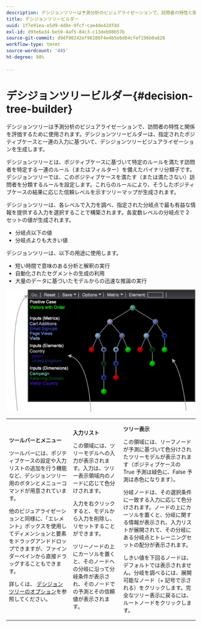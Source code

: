 ```yaml
---
description: デシジョンツリーは予測分析のビジュアライゼーションで、訪問者の特性と関係を評価するために使用されます。デシジョンツリービルダーは、指定されたポジティブケースと一連の入力に基づいて、デシジョンツリービジュアライゼーションを生成します。
title: デシジョンツリービルダー
uuid: 1f7e91ea-e5d9-4d8e-9fcf-cae4de42dfdd
exl-id: d93e6a34-be59-4af5-84c3-c13deb98b57b
source-git-commit: d9df90242ef96188f4e4b5e6d04cfef196b0a628
workflow-type: tm+mt
source-wordcount: '445'
ht-degree: 98%

---
```


# デシジョンツリービルダー{#decision-tree-builder}

デシジョンツリーは予測分析のビジュアライゼーションで、訪問者の特性と関係を評価するために使用されます。デシジョンツリービルダーは、指定されたポジティブケースと一連の入力に基づいて、デシジョンツリービジュアライゼーションを生成します。

デシジョンツリーとは、ポジティブケースに基づいて特定のルールを満たす訪問者を特定する一連のルール（またはフィルター）を備えたバイナリ分類子です。デシジョンツリーでは、このポジティブケースを満たす（または満たさない）訪問者を分類するルールを設定します。これらのルールにより、そうしたポジティブケースの結果に応じた信頼レベルを示すツリーマップが生成されます。

デシジョンツリーは、各レベルで入力を調べ、指定された分岐点で最も有益な情報を提供する入力を選択することで構築されます。各変数レベルの分岐点で 2 セットの値が生成されます。

* 分岐点以下の値
* 分岐点よりも大きい値

デシジョンツリーは、以下の用途に使用します。

* 短い時間で意味のある分析と解釈の実行
* 自動化されたセグメントの生成の利用
* 大量のデータに基づいたモデルからの迅速な推論の実行

![](assets/decision_tree_parts.png)

<table id="table_FCC5D63EF8A843D79B2338BD951025EA"> 
 <tbody> 
  <tr> 
   <td colname="col1"> <p><b>ツールバーとメニュー</b> </p> <p>ツールバーには、ポジティブケースの設定や入力リストの追加を行う機能など、デシジョンツリー用のボタンとメニューコマンドが用意されています。 </p> <p>他のビジュアライゼーションと同様に、「<span class="uicontrol">エレメント</span>」ボックスを使用してディメンションと要素をドラッグアンドドロップできますが、ファインダーペインから直接ドラッグすることもできます。 </p> <p>詳しくは、 <a href="../../../../home/c-get-started/c-analysis-vis/c-decision-trees/c-decision-trees-menu.md#concept-bfc4e80651a243d3966cc770b205606c">デシジョンツリーのオプション</a>を参照してください。 </p> </td> 
   <td colname="col2"> <p><b>入力リスト</b> </p> <p>この領域には、ツリーモデルへの入力が表示されます。入力は、ツリー表示領域内のノードに応じて色分けされます。 </p> <p>入力を右クリックすると、モデルから入力を削除し、リセットすることができます。 </p> <p>ツリーノードの上にカーソルを置くと、そのノードへの分岐に沿って分岐条件が表示され、そのノードでの予測とその信頼値が表示されます。 </p> </td> 
   <td colname="col3"> <p><b>ツリー表示</b> </p> <p>この領域には、リーフノードが予測に基づいて色分けされたツリーモデルが表示されます（ポジティブケースの True 予測は緑色に、False 予測は赤色になります）。 </p> <p>分岐ノードは、その選択条件に一致する入力に応じて色分けされます。ノードの上にカーソルを置くと、分岐に関する情報が表示され、入力リストが展開されて、その分岐にある分岐点とトレーニングセットの配分が表示されます。 </p> <p>しきい値を下回るノードは、デフォルトでは表示されません。分岐を調べるには、展開可能なノード（+ 記号で示される）をクリックします。完全なツリー表示に戻るには、ルートノードをクリックします。 </p> </td> 
  </tr> 
 </tbody> 
</table>

<!-- <a id="section_E800327344194A6DBF37F273D8462E2A"></a> -->
